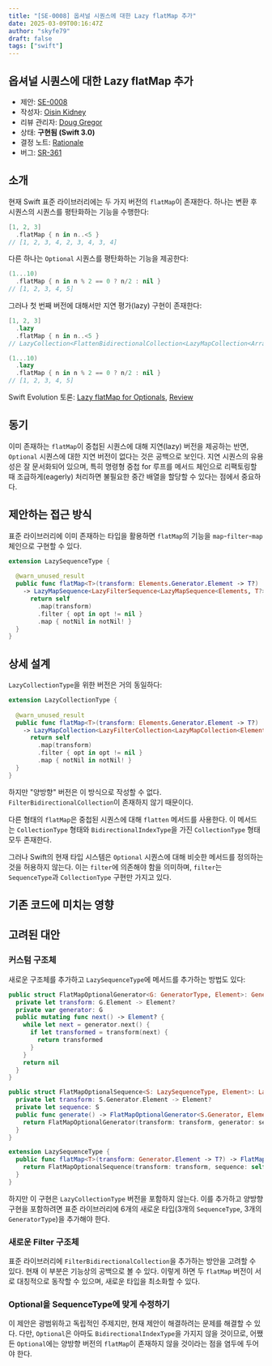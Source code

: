 ```yaml
---
title: "[SE-0008] 옵셔널 시퀀스에 대한 Lazy flatMap 추가"
date: 2025-03-09T00:16:47Z
author: "skyfe79"
draft: false
tags: ["swift"]
---
```


## 옵셔널 시퀀스에 대한 Lazy flatMap 추가

* 제안: [SE-0008](0008-lazy-flatmap-for-optionals.md)
* 작성자: [Oisin Kidney](https://github.com/oisdk)
* 리뷰 관리자: [Doug Gregor](https://github.com/DougGregor)
* 상태: **구현됨 (Swift 3.0)**
* 결정 노트: [Rationale](https://forums.swift.org/t/accepted-se-0008-add-a-lazy-flatmap-for-sequences-of-optionals/748)
* 버그: [SR-361](https://bugs.swift.org/browse/SR-361)


## 소개 ##

현재 Swift 표준 라이브러리에는 두 가지 버전의 `flatMap`이 존재한다. 하나는 변환 후 시퀀스의 시퀀스를 평탄화하는 기능을 수행한다:

```swift
[1, 2, 3]
  .flatMap { n in n..<5 } 
// [1, 2, 3, 4, 2, 3, 4, 3, 4]
```

다른 하나는 `Optional` 시퀀스를 평탄화하는 기능을 제공한다:

```swift
(1...10)
  .flatMap { n in n % 2 == 0 ? n/2 : nil }
// [1, 2, 3, 4, 5]
```

그러나 첫 번째 버전에 대해서만 지연 평가(lazy) 구현이 존재한다:

```swift
[1, 2, 3]
  .lazy
  .flatMap { n in n..<5 }
// LazyCollection<FlattenBidirectionalCollection<LazyMapCollection<Array<Int>, Range<Int>>>>

(1...10)
  .lazy
  .flatMap { n in n % 2 == 0 ? n/2 : nil }
// [1, 2, 3, 4, 5]
```

Swift Evolution 토론: [Lazy flatMap for Optionals](https://forums.swift.org/t/lazy-flatmap-for-optionals/127/3), [Review](https://forums.swift.org/t/review-add-a-lazy-flatmap-for-sequences-of-optionals/548)


## 동기 ##

이미 존재하는 `flatMap`이 중첩된 시퀀스에 대해 지연(lazy) 버전을 제공하는 반면, `Optional` 시퀀스에 대한 지연 버전이 없다는 것은 공백으로 보인다. 지연 시퀀스의 유용성은 잘 문서화되어 있으며, 특히 명령형 중첩 for 루프를 메서드 체인으로 리팩토링할 때 조급하게(eagerly) 처리하면 불필요한 중간 배열을 할당할 수 있다는 점에서 중요하다.


## 제안하는 접근 방식 ##

표준 라이브러리에 이미 존재하는 타입을 활용하면 `flatMap`의 기능을 `map`-`filter`-`map` 체인으로 구현할 수 있다.

```swift
extension LazySequenceType {
  
  @warn_unused_result
  public func flatMap<T>(transform: Elements.Generator.Element -> T?)
    -> LazyMapSequence<LazyFilterSequence<LazyMapSequence<Elements, T?>>, T> {
      return self
        .map(transform)
        .filter { opt in opt != nil }
        .map { notNil in notNil! }
  }
}
```


## 상세 설계 ##

`LazyCollectionType`을 위한 버전은 거의 동일하다:

```swift
extension LazyCollectionType {
  
  @warn_unused_result
  public func flatMap<T>(transform: Elements.Generator.Element -> T?)
    -> LazyMapCollection<LazyFilterCollection<LazyMapCollection<Elements, T?>>, T> {
      return self
        .map(transform)
        .filter { opt in opt != nil }
        .map { notNil in notNil! }
  }
}
```

하지만 "양방향" 버전은 이 방식으로 작성할 수 없다. `FilterBidirectionalCollection`이 존재하지 않기 때문이다.

다른 형태의 `flatMap`은 중첩된 시퀀스에 대해 `flatten` 메서드를 사용한다. 이 메서드는 `CollectionType` 형태와 `BidirectionalIndexType`을 가진 `CollectionType` 형태 모두 존재한다.

그러나 Swift의 현재 타입 시스템은 `Optional` 시퀀스에 대해 비슷한 메서드를 정의하는 것을 허용하지 않는다. 이는 `filter`에 의존해야 함을 의미하며, `filter`는 `SequenceType`과 `CollectionType` 구현만 가지고 있다.


## 기존 코드에 미치는 영향 ##

## 고려된 대안 ##

### 커스텀 구조체 ###

새로운 구조체를 추가하고 `LazySequenceType`에 메서드를 추가하는 방법도 있다:

```swift
public struct FlatMapOptionalGenerator<G: GeneratorType, Element>: GeneratorType {
  private let transform: G.Element -> Element?
  private var generator: G
  public mutating func next() -> Element? {
    while let next = generator.next() {
      if let transformed = transform(next) {
        return transformed
      }
    }
    return nil
  }
}

public struct FlatMapOptionalSequence<S: LazySequenceType, Element>: LazySequenceType {
  private let transform: S.Generator.Element -> Element?
  private let sequence: S
  public func generate() -> FlatMapOptionalGenerator<S.Generator, Element> {
    return FlatMapOptionalGenerator(transform: transform, generator: sequence.generate())
  }
}

extension LazySequenceType {
  public func flatMap<T>(transform: Generator.Element -> T?) -> FlatMapOptionalSequence<Self, T> {
    return FlatMapOptionalSequence(transform: transform, sequence: self)
  }
}
```

하지만 이 구현은 `LazyCollectionType` 버전을 포함하지 않는다. 이를 추가하고 양방향 구현을 포함하려면 표준 라이브러리에 6개의 새로운 타입(3개의 `SequenceType`, 3개의 `GeneratorType`)을 추가해야 한다.


### 새로운 Filter 구조체

표준 라이브러리에 `FilterBidirectionalCollection`을 추가하는 방안을 고려할 수 있다. 현재 이 부분은 기능상의 공백으로 볼 수 있다. 이렇게 하면 두 `flatMap` 버전이 서로 대칭적으로 동작할 수 있으며, 새로운 타입을 최소화할 수 있다.


### Optional을 SequenceType에 맞게 수정하기 ###

이 제안은 광범위하고 독립적인 주제지만, 현재 제안이 해결하려는 문제를 해결할 수 있다. 다만, `Optional`은 아마도 `BidirectionalIndexType`을 가지지 않을 것이므로, 어쨌든 `Optional`에는 양방향 버전의 `flatMap`이 존재하지 않을 것이라는 점을 염두에 두어야 한다.




